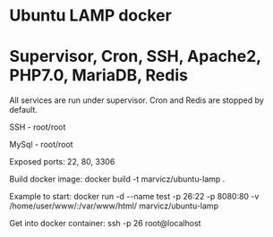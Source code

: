 # Ubuntu LAMP docker
# Supervisor, Cron, SSH, Apache2, PHP7.0, MariaDB, Redis

All services are run under supervisor. Cron and Redis are stopped by default.

SSH    - root/root

MySql - root/root


Exposed ports: 22, 80, 3306

Build docker image: docker build -t marvicz/ubuntu-lamp .

Example to start: docker run -d --name test -p 26:22 -p 8080:80 -v /home/user/www/:/var/www/html/ marvicz/ubuntu-lamp

Get into docker container: ssh -p 26 root@localhost
